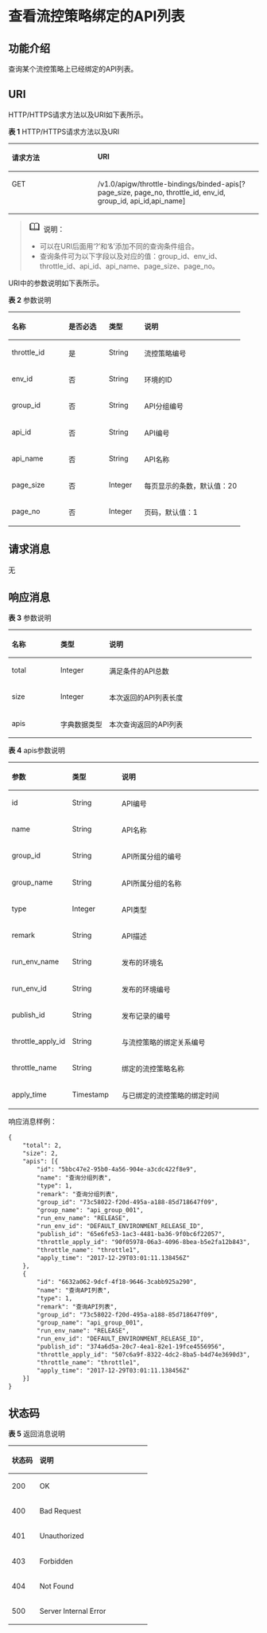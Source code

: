 # 查看流控策略绑定的API列表<a name="apig-zh-api-180713073"></a>

## 功能介绍<a name="section55871885"></a>

查询某个流控策略上已经绑定的API列表。

## URI<a name="section33084918"></a>

HTTP/HTTPS请求方法以及URI如下表所示。

**表 1**  HTTP/HTTPS请求方法以及URI

<a name="table15569850"></a>
<table><thead align="left"><tr id="row1181310"><th class="cellrowborder" valign="top" width="34.339999999999996%" id="mcps1.2.3.1.1"><p id="p28577256"><a name="p28577256"></a><a name="p28577256"></a>请求方法</p>
</th>
<th class="cellrowborder" valign="top" width="65.66%" id="mcps1.2.3.1.2"><p id="p33056382"><a name="p33056382"></a><a name="p33056382"></a>URI</p>
</th>
</tr>
</thead>
<tbody><tr id="row60321322"><td class="cellrowborder" valign="top" width="34.339999999999996%" headers="mcps1.2.3.1.1 "><p id="p54188881"><a name="p54188881"></a><a name="p54188881"></a>GET</p>
</td>
<td class="cellrowborder" valign="top" width="65.66%" headers="mcps1.2.3.1.2 "><p id="p27223261"><a name="p27223261"></a><a name="p27223261"></a>/v1.0/apigw/throttle-bindings/binded-apis[?page_size, page_no, throttle_id, env_id, group_id, api_id,api_name]</p>
</td>
</tr>
</tbody>
</table>

>![](public_sys-resources/icon-note.gif) **说明：**   
>-   可以在URI后面用‘?’和‘&’添加不同的查询条件组合。  
>-   查询条件可为以下字段以及对应的值：group\_id、env\_id、throttle\_id、api\_id、api\_name、page\_size、page\_no。  

URI中的参数说明如下表所示。

**表 2**  参数说明

<a name="table47773025"></a>
<table><thead align="left"><tr id="row16397648"><th class="cellrowborder" valign="top" width="24.48755124487551%" id="mcps1.2.5.1.1"><p id="p53141081"><a name="p53141081"></a><a name="p53141081"></a>名称</p>
</th>
<th class="cellrowborder" valign="top" width="17.348265173482652%" id="mcps1.2.5.1.2"><p id="p9460266"><a name="p9460266"></a><a name="p9460266"></a>是否必选</p>
</th>
<th class="cellrowborder" valign="top" width="15.308469153084694%" id="mcps1.2.5.1.3"><p id="p28084076"><a name="p28084076"></a><a name="p28084076"></a>类型</p>
</th>
<th class="cellrowborder" valign="top" width="42.85571442855714%" id="mcps1.2.5.1.4"><p id="p60217670"><a name="p60217670"></a><a name="p60217670"></a>说明</p>
</th>
</tr>
</thead>
<tbody><tr id="row45793121"><td class="cellrowborder" valign="top" width="24.48755124487551%" headers="mcps1.2.5.1.1 "><p id="p18255333"><a name="p18255333"></a><a name="p18255333"></a>throttle_id</p>
</td>
<td class="cellrowborder" valign="top" width="17.348265173482652%" headers="mcps1.2.5.1.2 "><p id="p2286968"><a name="p2286968"></a><a name="p2286968"></a>是</p>
</td>
<td class="cellrowborder" valign="top" width="15.308469153084694%" headers="mcps1.2.5.1.3 "><p id="p51026757"><a name="p51026757"></a><a name="p51026757"></a>String</p>
</td>
<td class="cellrowborder" valign="top" width="42.85571442855714%" headers="mcps1.2.5.1.4 "><p id="p39526642"><a name="p39526642"></a><a name="p39526642"></a>流控策略编号</p>
</td>
</tr>
<tr id="row20195460"><td class="cellrowborder" valign="top" width="24.48755124487551%" headers="mcps1.2.5.1.1 "><p id="p25219557"><a name="p25219557"></a><a name="p25219557"></a>env_id</p>
</td>
<td class="cellrowborder" valign="top" width="17.348265173482652%" headers="mcps1.2.5.1.2 "><p id="p29518202"><a name="p29518202"></a><a name="p29518202"></a>否</p>
</td>
<td class="cellrowborder" valign="top" width="15.308469153084694%" headers="mcps1.2.5.1.3 "><p id="p42164139"><a name="p42164139"></a><a name="p42164139"></a>String</p>
</td>
<td class="cellrowborder" valign="top" width="42.85571442855714%" headers="mcps1.2.5.1.4 "><p id="p59852130"><a name="p59852130"></a><a name="p59852130"></a>环境的ID</p>
</td>
</tr>
<tr id="row1798258"><td class="cellrowborder" valign="top" width="24.48755124487551%" headers="mcps1.2.5.1.1 "><p id="p11441194"><a name="p11441194"></a><a name="p11441194"></a>group_id</p>
</td>
<td class="cellrowborder" valign="top" width="17.348265173482652%" headers="mcps1.2.5.1.2 "><p id="p54321498"><a name="p54321498"></a><a name="p54321498"></a>否</p>
</td>
<td class="cellrowborder" valign="top" width="15.308469153084694%" headers="mcps1.2.5.1.3 "><p id="p37965227"><a name="p37965227"></a><a name="p37965227"></a>String</p>
</td>
<td class="cellrowborder" valign="top" width="42.85571442855714%" headers="mcps1.2.5.1.4 "><p id="p55284548"><a name="p55284548"></a><a name="p55284548"></a>API分组编号</p>
</td>
</tr>
<tr id="row27798892"><td class="cellrowborder" valign="top" width="24.48755124487551%" headers="mcps1.2.5.1.1 "><p id="p37117765"><a name="p37117765"></a><a name="p37117765"></a>api_id</p>
</td>
<td class="cellrowborder" valign="top" width="17.348265173482652%" headers="mcps1.2.5.1.2 "><p id="p53748987"><a name="p53748987"></a><a name="p53748987"></a>否</p>
</td>
<td class="cellrowborder" valign="top" width="15.308469153084694%" headers="mcps1.2.5.1.3 "><p id="p58700661"><a name="p58700661"></a><a name="p58700661"></a>String</p>
</td>
<td class="cellrowborder" valign="top" width="42.85571442855714%" headers="mcps1.2.5.1.4 "><p id="p57133083"><a name="p57133083"></a><a name="p57133083"></a>API编号</p>
</td>
</tr>
<tr id="row44435707"><td class="cellrowborder" valign="top" width="24.48755124487551%" headers="mcps1.2.5.1.1 "><p id="p42522511"><a name="p42522511"></a><a name="p42522511"></a>api_name</p>
</td>
<td class="cellrowborder" valign="top" width="17.348265173482652%" headers="mcps1.2.5.1.2 "><p id="p21771396"><a name="p21771396"></a><a name="p21771396"></a>否</p>
</td>
<td class="cellrowborder" valign="top" width="15.308469153084694%" headers="mcps1.2.5.1.3 "><p id="p18652674"><a name="p18652674"></a><a name="p18652674"></a>String</p>
</td>
<td class="cellrowborder" valign="top" width="42.85571442855714%" headers="mcps1.2.5.1.4 "><p id="p34471600"><a name="p34471600"></a><a name="p34471600"></a>API名称</p>
</td>
</tr>
<tr id="row41808944"><td class="cellrowborder" valign="top" width="24.48755124487551%" headers="mcps1.2.5.1.1 "><p id="p31081322"><a name="p31081322"></a><a name="p31081322"></a>page_size</p>
</td>
<td class="cellrowborder" valign="top" width="17.348265173482652%" headers="mcps1.2.5.1.2 "><p id="p34559144"><a name="p34559144"></a><a name="p34559144"></a>否</p>
</td>
<td class="cellrowborder" valign="top" width="15.308469153084694%" headers="mcps1.2.5.1.3 "><p id="p47827283"><a name="p47827283"></a><a name="p47827283"></a>Integer</p>
</td>
<td class="cellrowborder" valign="top" width="42.85571442855714%" headers="mcps1.2.5.1.4 "><p id="p48804690"><a name="p48804690"></a><a name="p48804690"></a>每页显示的条数，默认值：20</p>
</td>
</tr>
<tr id="row36589029"><td class="cellrowborder" valign="top" width="24.48755124487551%" headers="mcps1.2.5.1.1 "><p id="p10921342"><a name="p10921342"></a><a name="p10921342"></a>page_no</p>
</td>
<td class="cellrowborder" valign="top" width="17.348265173482652%" headers="mcps1.2.5.1.2 "><p id="p12213471"><a name="p12213471"></a><a name="p12213471"></a>否</p>
</td>
<td class="cellrowborder" valign="top" width="15.308469153084694%" headers="mcps1.2.5.1.3 "><p id="p49767089"><a name="p49767089"></a><a name="p49767089"></a>Integer</p>
</td>
<td class="cellrowborder" valign="top" width="42.85571442855714%" headers="mcps1.2.5.1.4 "><p id="p4602395"><a name="p4602395"></a><a name="p4602395"></a>页码，默认值：1</p>
</td>
</tr>
</tbody>
</table>

## 请求消息<a name="section29328814"></a>

无

## 响应消息<a name="section26823765"></a>

**表 3**  参数说明

<a name="table19243893"></a>
<table><thead align="left"><tr id="row5561953"><th class="cellrowborder" valign="top" width="20%" id="mcps1.2.4.1.1"><p id="p47865073"><a name="p47865073"></a><a name="p47865073"></a>名称</p>
</th>
<th class="cellrowborder" valign="top" width="20%" id="mcps1.2.4.1.2"><p id="p51865722"><a name="p51865722"></a><a name="p51865722"></a>类型</p>
</th>
<th class="cellrowborder" valign="top" width="60%" id="mcps1.2.4.1.3"><p id="p40373923"><a name="p40373923"></a><a name="p40373923"></a>说明</p>
</th>
</tr>
</thead>
<tbody><tr id="row49062292"><td class="cellrowborder" valign="top" width="20%" headers="mcps1.2.4.1.1 "><p id="p14622710"><a name="p14622710"></a><a name="p14622710"></a>total</p>
</td>
<td class="cellrowborder" valign="top" width="20%" headers="mcps1.2.4.1.2 "><p id="p43588848"><a name="p43588848"></a><a name="p43588848"></a>Integer</p>
</td>
<td class="cellrowborder" valign="top" width="60%" headers="mcps1.2.4.1.3 "><p id="p41035819"><a name="p41035819"></a><a name="p41035819"></a>满足条件的API总数</p>
</td>
</tr>
<tr id="row33778056"><td class="cellrowborder" valign="top" width="20%" headers="mcps1.2.4.1.1 "><p id="p51668039"><a name="p51668039"></a><a name="p51668039"></a>size</p>
</td>
<td class="cellrowborder" valign="top" width="20%" headers="mcps1.2.4.1.2 "><p id="p24361626"><a name="p24361626"></a><a name="p24361626"></a>Integer</p>
</td>
<td class="cellrowborder" valign="top" width="60%" headers="mcps1.2.4.1.3 "><p id="p27134698"><a name="p27134698"></a><a name="p27134698"></a>本次返回的API列表长度</p>
</td>
</tr>
<tr id="row42885692"><td class="cellrowborder" valign="top" width="20%" headers="mcps1.2.4.1.1 "><p id="p51189009"><a name="p51189009"></a><a name="p51189009"></a>apis</p>
</td>
<td class="cellrowborder" valign="top" width="20%" headers="mcps1.2.4.1.2 "><p id="p52669079"><a name="p52669079"></a><a name="p52669079"></a>字典数据类型</p>
</td>
<td class="cellrowborder" valign="top" width="60%" headers="mcps1.2.4.1.3 "><p id="p38337013"><a name="p38337013"></a><a name="p38337013"></a>本次查询返回的API列表</p>
</td>
</tr>
</tbody>
</table>

**表 4**  apis参数说明

<a name="table9488805"></a>
<table><thead align="left"><tr id="row13375108"><th class="cellrowborder" valign="top" width="20%" id="mcps1.2.4.1.1"><p id="p9641973"><a name="p9641973"></a><a name="p9641973"></a>参数</p>
</th>
<th class="cellrowborder" valign="top" width="20%" id="mcps1.2.4.1.2"><p id="p42802350"><a name="p42802350"></a><a name="p42802350"></a>类型</p>
</th>
<th class="cellrowborder" valign="top" width="60%" id="mcps1.2.4.1.3"><p id="p44438360"><a name="p44438360"></a><a name="p44438360"></a>说明</p>
</th>
</tr>
</thead>
<tbody><tr id="row42737435"><td class="cellrowborder" valign="top" width="20%" headers="mcps1.2.4.1.1 "><p id="p39180190"><a name="p39180190"></a><a name="p39180190"></a>id</p>
</td>
<td class="cellrowborder" valign="top" width="20%" headers="mcps1.2.4.1.2 "><p id="p19478793"><a name="p19478793"></a><a name="p19478793"></a>String</p>
</td>
<td class="cellrowborder" valign="top" width="60%" headers="mcps1.2.4.1.3 "><p id="p34278405"><a name="p34278405"></a><a name="p34278405"></a>API编号</p>
</td>
</tr>
<tr id="row40070193"><td class="cellrowborder" valign="top" width="20%" headers="mcps1.2.4.1.1 "><p id="p24460168"><a name="p24460168"></a><a name="p24460168"></a>name</p>
</td>
<td class="cellrowborder" valign="top" width="20%" headers="mcps1.2.4.1.2 "><p id="p35116612"><a name="p35116612"></a><a name="p35116612"></a>String</p>
</td>
<td class="cellrowborder" valign="top" width="60%" headers="mcps1.2.4.1.3 "><p id="p25873357"><a name="p25873357"></a><a name="p25873357"></a>API名称</p>
</td>
</tr>
<tr id="row31533626"><td class="cellrowborder" valign="top" width="20%" headers="mcps1.2.4.1.1 "><p id="p4086880"><a name="p4086880"></a><a name="p4086880"></a>group_id</p>
</td>
<td class="cellrowborder" valign="top" width="20%" headers="mcps1.2.4.1.2 "><p id="p62601863"><a name="p62601863"></a><a name="p62601863"></a>String</p>
</td>
<td class="cellrowborder" valign="top" width="60%" headers="mcps1.2.4.1.3 "><p id="p37586134"><a name="p37586134"></a><a name="p37586134"></a>API所属分组的编号</p>
</td>
</tr>
<tr id="row2730893"><td class="cellrowborder" valign="top" width="20%" headers="mcps1.2.4.1.1 "><p id="p19875756"><a name="p19875756"></a><a name="p19875756"></a>group_name</p>
</td>
<td class="cellrowborder" valign="top" width="20%" headers="mcps1.2.4.1.2 "><p id="p66432392"><a name="p66432392"></a><a name="p66432392"></a>String</p>
</td>
<td class="cellrowborder" valign="top" width="60%" headers="mcps1.2.4.1.3 "><p id="p12314632"><a name="p12314632"></a><a name="p12314632"></a>API所属分组的名称</p>
</td>
</tr>
<tr id="row8162325"><td class="cellrowborder" valign="top" width="20%" headers="mcps1.2.4.1.1 "><p id="p57168612"><a name="p57168612"></a><a name="p57168612"></a>type</p>
</td>
<td class="cellrowborder" valign="top" width="20%" headers="mcps1.2.4.1.2 "><p id="p145991"><a name="p145991"></a><a name="p145991"></a>Integer</p>
</td>
<td class="cellrowborder" valign="top" width="60%" headers="mcps1.2.4.1.3 "><p id="p11825319"><a name="p11825319"></a><a name="p11825319"></a>API类型</p>
</td>
</tr>
<tr id="row32119029"><td class="cellrowborder" valign="top" width="20%" headers="mcps1.2.4.1.1 "><p id="p51504569"><a name="p51504569"></a><a name="p51504569"></a>remark</p>
</td>
<td class="cellrowborder" valign="top" width="20%" headers="mcps1.2.4.1.2 "><p id="p11120524"><a name="p11120524"></a><a name="p11120524"></a>String</p>
</td>
<td class="cellrowborder" valign="top" width="60%" headers="mcps1.2.4.1.3 "><p id="p28347289"><a name="p28347289"></a><a name="p28347289"></a>API描述</p>
</td>
</tr>
<tr id="row935583"><td class="cellrowborder" valign="top" width="20%" headers="mcps1.2.4.1.1 "><p id="p8673438"><a name="p8673438"></a><a name="p8673438"></a>run_env_name</p>
</td>
<td class="cellrowborder" valign="top" width="20%" headers="mcps1.2.4.1.2 "><p id="p31459910"><a name="p31459910"></a><a name="p31459910"></a>String</p>
</td>
<td class="cellrowborder" valign="top" width="60%" headers="mcps1.2.4.1.3 "><p id="p65224766"><a name="p65224766"></a><a name="p65224766"></a>发布的环境名</p>
</td>
</tr>
<tr id="row50151983"><td class="cellrowborder" valign="top" width="20%" headers="mcps1.2.4.1.1 "><p id="p35778851"><a name="p35778851"></a><a name="p35778851"></a>run_env_id</p>
</td>
<td class="cellrowborder" valign="top" width="20%" headers="mcps1.2.4.1.2 "><p id="p12405819"><a name="p12405819"></a><a name="p12405819"></a>String</p>
</td>
<td class="cellrowborder" valign="top" width="60%" headers="mcps1.2.4.1.3 "><p id="p65347296"><a name="p65347296"></a><a name="p65347296"></a>发布的环境编号</p>
</td>
</tr>
<tr id="row51254754"><td class="cellrowborder" valign="top" width="20%" headers="mcps1.2.4.1.1 "><p id="p57994437"><a name="p57994437"></a><a name="p57994437"></a>publish_id</p>
</td>
<td class="cellrowborder" valign="top" width="20%" headers="mcps1.2.4.1.2 "><p id="p67037800"><a name="p67037800"></a><a name="p67037800"></a>String</p>
</td>
<td class="cellrowborder" valign="top" width="60%" headers="mcps1.2.4.1.3 "><p id="p61352691"><a name="p61352691"></a><a name="p61352691"></a>发布记录的编号</p>
</td>
</tr>
<tr id="row15303311"><td class="cellrowborder" valign="top" width="20%" headers="mcps1.2.4.1.1 "><p id="p31608715"><a name="p31608715"></a><a name="p31608715"></a>throttle_apply_id</p>
</td>
<td class="cellrowborder" valign="top" width="20%" headers="mcps1.2.4.1.2 "><p id="p10169090"><a name="p10169090"></a><a name="p10169090"></a>String</p>
</td>
<td class="cellrowborder" valign="top" width="60%" headers="mcps1.2.4.1.3 "><p id="p18389982"><a name="p18389982"></a><a name="p18389982"></a>与流控策略的绑定关系编号</p>
</td>
</tr>
<tr id="row31292118"><td class="cellrowborder" valign="top" width="20%" headers="mcps1.2.4.1.1 "><p id="p51633604"><a name="p51633604"></a><a name="p51633604"></a>throttle_name</p>
</td>
<td class="cellrowborder" valign="top" width="20%" headers="mcps1.2.4.1.2 "><p id="p21572362"><a name="p21572362"></a><a name="p21572362"></a>String</p>
</td>
<td class="cellrowborder" valign="top" width="60%" headers="mcps1.2.4.1.3 "><p id="p2530897"><a name="p2530897"></a><a name="p2530897"></a>绑定的流控策略名称</p>
</td>
</tr>
<tr id="row128795"><td class="cellrowborder" valign="top" width="20%" headers="mcps1.2.4.1.1 "><p id="p10432412"><a name="p10432412"></a><a name="p10432412"></a>apply_time</p>
</td>
<td class="cellrowborder" valign="top" width="20%" headers="mcps1.2.4.1.2 "><p id="p12994925195811"><a name="p12994925195811"></a><a name="p12994925195811"></a>Timestamp</p>
</td>
<td class="cellrowborder" valign="top" width="60%" headers="mcps1.2.4.1.3 "><p id="p391693316585"><a name="p391693316585"></a><a name="p391693316585"></a>与已绑定的流控策略的绑定时间</p>
</td>
</tr>
</tbody>
</table>

响应消息样例：

```
{
	"total": 2,
	"size": 2,
	"apis": [{
		"id": "5bbc47e2-95b0-4a56-904e-a3cdc422f8e9",
		"name": "查询分组列表",
		"type": 1,
		"remark": "查询分组列表",
		"group_id": "73c58022-f20d-495a-a188-85d718647f09",
		"group_name": "api_group_001",
		"run_env_name": "RELEASE",
		"run_env_id": "DEFAULT_ENVIRONMENT_RELEASE_ID",
		"publish_id": "65e6fe53-1ac3-4481-ba36-9f0bc6f22057",
		"throttle_apply_id": "90f05978-06a3-4096-8bea-b5e2fa12b843",
		"throttle_name": "throttle1",
		"apply_time": "2017-12-29T03:01:11.138456Z"
	},
	{
		"id": "6632a062-9dcf-4f18-9646-3cabb925a290",
		"name": "查询API列表",
		"type": 1,
		"remark": "查询API列表",
		"group_id": "73c58022-f20d-495a-a188-85d718647f09",
		"group_name": "api_group_001",
		"run_env_name": "RELEASE",
		"run_env_id": "DEFAULT_ENVIRONMENT_RELEASE_ID",
		"publish_id": "374a6d5a-20c7-4ea1-82e1-19fce4556956",
		"throttle_apply_id": "507c6a9f-8322-4dc2-8ba5-b4d74e3690d3",
		"throttle_name": "throttle1",
		"apply_time": "2017-12-29T03:01:11.138456Z"
	}]
}
```

## 状态码<a name="section62632741"></a>

**表 5**  返回消息说明

<a name="table64438490"></a>
<table><thead align="left"><tr id="row22918957"><th class="cellrowborder" valign="top" width="20%" id="mcps1.2.3.1.1"><p id="p44496209"><a name="p44496209"></a><a name="p44496209"></a>状态码</p>
</th>
<th class="cellrowborder" valign="top" width="80%" id="mcps1.2.3.1.2"><p id="p47423170"><a name="p47423170"></a><a name="p47423170"></a>说明</p>
</th>
</tr>
</thead>
<tbody><tr id="row16071527"><td class="cellrowborder" valign="top" width="20%" headers="mcps1.2.3.1.1 "><p id="p26725288"><a name="p26725288"></a><a name="p26725288"></a>200</p>
</td>
<td class="cellrowborder" valign="top" width="80%" headers="mcps1.2.3.1.2 "><p id="p17264751"><a name="p17264751"></a><a name="p17264751"></a>OK</p>
</td>
</tr>
<tr id="row21165031"><td class="cellrowborder" valign="top" width="20%" headers="mcps1.2.3.1.1 "><p id="p36645935"><a name="p36645935"></a><a name="p36645935"></a>400</p>
</td>
<td class="cellrowborder" valign="top" width="80%" headers="mcps1.2.3.1.2 "><p id="p15530735"><a name="p15530735"></a><a name="p15530735"></a>Bad Request</p>
</td>
</tr>
<tr id="row5558892"><td class="cellrowborder" valign="top" width="20%" headers="mcps1.2.3.1.1 "><p id="p47617108"><a name="p47617108"></a><a name="p47617108"></a>401</p>
</td>
<td class="cellrowborder" valign="top" width="80%" headers="mcps1.2.3.1.2 "><p id="p31780553"><a name="p31780553"></a><a name="p31780553"></a>Unauthorized</p>
</td>
</tr>
<tr id="row17589523"><td class="cellrowborder" valign="top" width="20%" headers="mcps1.2.3.1.1 "><p id="p15465286"><a name="p15465286"></a><a name="p15465286"></a>403</p>
</td>
<td class="cellrowborder" valign="top" width="80%" headers="mcps1.2.3.1.2 "><p id="p44728633"><a name="p44728633"></a><a name="p44728633"></a>Forbidden</p>
</td>
</tr>
<tr id="row67013378"><td class="cellrowborder" valign="top" width="20%" headers="mcps1.2.3.1.1 "><p id="p59374520"><a name="p59374520"></a><a name="p59374520"></a>404</p>
</td>
<td class="cellrowborder" valign="top" width="80%" headers="mcps1.2.3.1.2 "><p id="p44606852"><a name="p44606852"></a><a name="p44606852"></a>Not Found</p>
</td>
</tr>
<tr id="row65917348"><td class="cellrowborder" valign="top" width="20%" headers="mcps1.2.3.1.1 "><p id="p37705001"><a name="p37705001"></a><a name="p37705001"></a>500</p>
</td>
<td class="cellrowborder" valign="top" width="80%" headers="mcps1.2.3.1.2 "><p id="p34206263"><a name="p34206263"></a><a name="p34206263"></a>Server Internal Error</p>
</td>
</tr>
</tbody>
</table>

